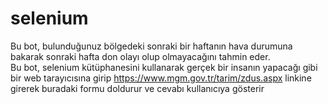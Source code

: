 # selenium
Bu bot, bulunduğunuz bölgedeki sonraki bir haftanın hava durumuna bakarak sonraki hafta don olayı olup olmayacağını tahmin eder.<br>
Bu bot, selenium kütüphanesini kullanarak gerçek bir insanın yapacağı gibi bir web tarayıcısına girip https://www.mgm.gov.tr/tarim/zdus.aspx linkine girerek buradaki formu doldurur ve cevabı kullanıcıya gösterir
